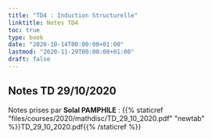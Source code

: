 ```yaml
---
title: "TD4 : Induction Structurelle"
linktitle: Notes TD4
toc: true
type: book
date: "2020-10-14T00:00:00+01:00"
lastmod: "2020-11-29T00:00:00+01:00"
draft: false
---
```



## Notes TD 29/10/2020

Notes prises par **Solal PAMPHILE** : {{% staticref "files/courses/2020/mathdisc/TD_29_10_2020.pdf" "newtab" %}}TD_29_10_2020.pdf{{% /staticref %}}
